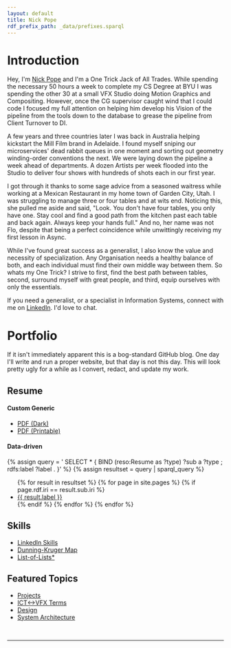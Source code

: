```yaml
---
layout: default
title: Nick Pope
rdf_prefix_path: _data/prefixes.sparql
---
```


# Introduction

Hey, I'm [Nick Pope](www.linkedin.com/in/nickkpope) and I'm a One Trick Jack of All Trades. While spending the necessary 50 hours a week to complete my CS Degree at BYU I was spending the other 30 at a small VFX Studio doing Motion Graphics and Compositing. However, once the CG supervisor caught wind that I could code I focused my full attention on helping him develop his Vision of the pipeline from the tools down to the database to grease the pipeline from Client Turnover to DI.

A few years and three countries later I was back in Australia helping kickstart the Mill Film brand in Adelaide. I found myself sniping our microservices' dead rabbit queues in one moment and sorting out geometry winding-order conventions the next. We were laying down the pipeline a week ahead of departments. A dozen Artists per week flooded into the Studio to deliver four shows with hundreds of shots each in our first year.

I got through it thanks to some sage advice from a seasoned waitress while working at a Mexican Restaurant in my home town of Garden City, Utah. I was struggling to manage three or four tables and at wits end. Noticing this, she pulled me aside and said, "Look. You don't have four tables, you only have one. Stay cool and find a good path from the kitchen past each table and back again. Always keep your hands full." And no, her name was not Flo, despite that being a perfect coincidence while unwittingly receiving my first lesson in Async.

While I've found great success as a generalist, I also know the value and necessity of specialization. Any Organisation needs a healthy balance of both, and each individual must find their own middle way between them. So whats my One Trick? I strive to first, find the best path between tables, second, surround myself with great people, and third, equip ourselves with only the essentials.

If you need a generalist, or a specialist in Information Systems, connect with me on [LinkedIn](www.linkedin.com/in/nickkpope). I'd love to chat.

# Portfolio
If it isn't immediately apparent this is a bog-standard GitHub blog. One day I'll write and run a proper website, but that day is not this day. This will look pretty ugly for a while as I convert, redact, and update my work.

## Resume

#### Custom Generic

* [PDF (Dark)](https://raw.githubusercontent.com/onetrickjack/persona/refs/heads/main/resume_2025_dark.pdf)
* [PDF (Printable)](https://raw.githubusercontent.com/onetrickjack/persona/refs/heads/main/resume_2025_light.pdf)

#### Data-driven

{% assign query = '
SELECT *
{
    BIND (reso:Resume as ?type)
    ?sub a ?type ;
        rdfs:label ?label .
}' %}
{% assign resultset = query | sparql_query %}
<ul>
{% for result in resultset %}
    {% for page in site.pages %}
        {% if page.rdf.iri == result.sub.iri %}
        <li>
            <a href="{{ page.url | relative_url }}">{{ result.label }}</a>
        </li>
        {% endif %}
    {% endfor %}
{% endfor %}
</ul>

## Skills
* [LinkedIn Skills](https://www.linkedin.com/in/nickkpope/details/skills/)
* [Dunning-Kruger Map](./Skills.md#dunning-kruger-skills-map)
* [List-of-Lists*](./Skills.md#list-of-lists-of-skills)

## Featured Topics
* [Projects](./Projects)
* [ICT<->VFX Terms](./Topics/Recruiters_Guide_to_Hiring_VFX_Engineers.md)
* [Design](./Topics/Design.md)
* [System Architecture](./Topics/System_Design.md)

<br/>

---

